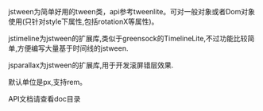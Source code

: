 jstween为简单好用的tween类，api参考tweenlite。可对一般对象或者Dom对象使用(只针对style下属性,包括rotationX等属性)。  

jstimeline为jstween的扩展库,类似于greensock的TimelineLite,不过功能比较简单,方便编写大量基于时间线的jstween.  

jsparallax为jstween的扩展库,用于开发滚屏错层效果.  

默认单位是px,支持rem。  

API文档请查看doc目录  


